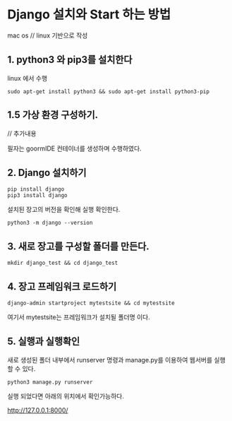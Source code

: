 # Django 설치와 Start 하는 방법 

mac os // linux 기반으로 작성


## 1. python3 와 pip3를 설치한다

linux 에서 수행 
    
    sudo apt-get install python3 && sudo apt-get install python3-pip

## 1.5 가상 환경 구성하기.

// 추가내용 

필자는 goormIDE 컨테이너를 생성하며 수행하였다. 

## 2. Django 설치하기

    pip install django
    pip3 install django

설치된 장고의 버전을 확인해 실행 확인한다. 
    
    python3 -m django --version

## 3. 새로 장고를 구성할 폴더를 만든다.

    mkdir django_test && cd django_test


## 4. 장고 프레임워크 로드하기 

    django-admin startproject mytestsite && cd mytestsite

여기서 mytestsite는 프레임워크가 설치될 폴더명 이다.

## 5. 실행과 실행확인 

새로 생성된 폴더 내부에서 runserver 명령과 manage.py를 
이용하여 웹서버를 실행할 수 있다.

    python3 manage.py runserver  

실행 되었다면 아래의 위치에서 확인가능하다.

http://127.0.0.1:8000/ 
